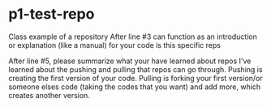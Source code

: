 # p1-test-repo
Class example of a repository
After line #3 can function as an introduction or explanation (like a manual) for your code is this specific reps

After line #5, please summarize what your have learned about repos
I've learned about the pushing and pulling that repos can go through. Pushing is creating the first version of your code. Pulling is forking your first version/or someone elses code (taking the codes that you want) and add more, which creates another version. 
